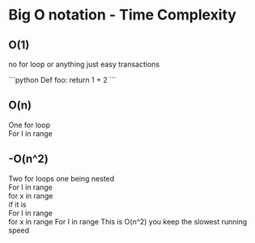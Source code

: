 <h1>Big O notation - Time Complexity </h1>
<h2>O(1)</h2>
<p>no for loop or anything just easy transactions</p>
```python
Def foo:
    return 1 + 2
```
<h2>O(n)</h2>
One for loop<br>
For I in range<br>
<h2>-O(n^2)</h2>
Two for loops one being nested<br>
For I in range<br>
    for x in range<br>
if it is <br>
For I in range<br>
    for x in range
For I in range 
This is O(n^2) you keep the slowest running speed
	